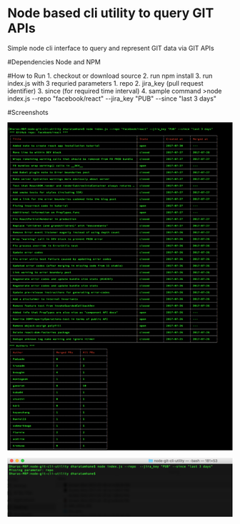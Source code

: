 # Node based cli utility to query GIT APIs
Simple node cli interface to query and represent GIT data via GIT APIs

#Dependencies
    Node and NPM
    
#How to Run
    1. checkout or download source
    2. run npm install
    3. run index.js with 3 requried parameters
        1. repo
        2. jira_key (pull request identifier)
        3. since (for required time interval)
    4. sample command
       >node index.js --repo "facebook/react" --jira_key "PUB" --since "last 3 days"

#Screenshots

![Alt text](/screenshots/sample_fb_react.png?raw=true "")

![Alt text](/screenshots/sample_invalid.png "")